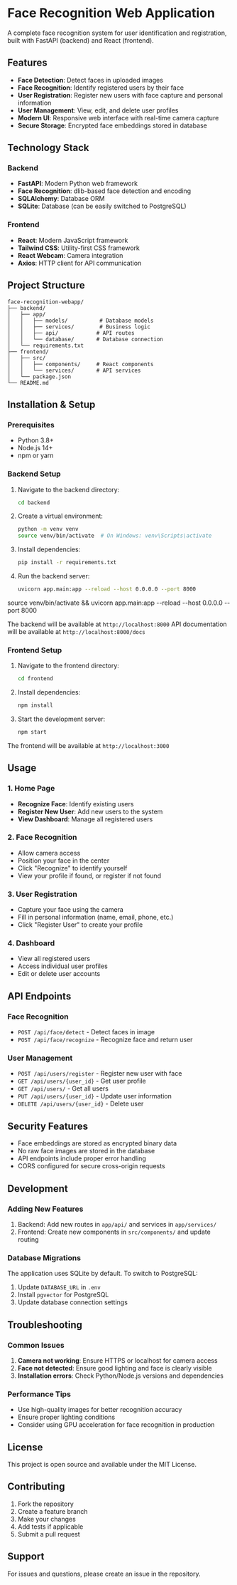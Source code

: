 # Face Recognition Web Application

A complete face recognition system for user identification and registration, built with FastAPI (backend) and React (frontend).

## Features

- **Face Detection**: Detect faces in uploaded images
- **Face Recognition**: Identify registered users by their face
- **User Registration**: Register new users with face capture and personal information
- **User Management**: View, edit, and delete user profiles
- **Modern UI**: Responsive web interface with real-time camera capture
- **Secure Storage**: Encrypted face embeddings stored in database

## Technology Stack

### Backend
- **FastAPI**: Modern Python web framework
- **Face Recognition**: dlib-based face detection and encoding
- **SQLAlchemy**: Database ORM
- **SQLite**: Database (can be easily switched to PostgreSQL)

### Frontend
- **React**: Modern JavaScript framework
- **Tailwind CSS**: Utility-first CSS framework
- **React Webcam**: Camera integration
- **Axios**: HTTP client for API communication

## Project Structure

```
face-recognition-webapp/
├── backend/
│   ├── app/
│   │   ├── models/          # Database models
│   │   ├── services/        # Business logic
│   │   ├── api/            # API routes
│   │   └── database/       # Database connection
│   └── requirements.txt
├── frontend/
│   ├── src/
│   │   ├── components/     # React components
│   │   └── services/       # API services
│   └── package.json
└── README.md
```

## Installation & Setup

### Prerequisites
- Python 3.8+
- Node.js 14+
- npm or yarn

### Backend Setup

1. Navigate to the backend directory:
   ```bash
   cd backend
   ```

2. Create a virtual environment:
   ```bash
   python -m venv venv
   source venv/bin/activate  # On Windows: venv\Scripts\activate
   ```

3. Install dependencies:
   ```bash
   pip install -r requirements.txt
   ```

4. Run the backend server:
   ```bash
   uvicorn app.main:app --reload --host 0.0.0.0 --port 8000
   ```

source venv/bin/activate && uvicorn app.main:app --reload --host 0.0.0.0 --port 8000

The backend will be available at `http://localhost:8000`
API documentation will be available at `http://localhost:8000/docs`

### Frontend Setup

1. Navigate to the frontend directory:
   ```bash
   cd frontend
   ```

2. Install dependencies:
   ```bash
   npm install
   ```

3. Start the development server:
   ```bash
   npm start
   ```

The frontend will be available at `http://localhost:3000`

## Usage

### 1. Home Page
- **Recognize Face**: Identify existing users
- **Register New User**: Add new users to the system
- **View Dashboard**: Manage all registered users

### 2. Face Recognition
- Allow camera access
- Position your face in the center
- Click "Recognize" to identify yourself
- View your profile if found, or register if not found

### 3. User Registration
- Capture your face using the camera
- Fill in personal information (name, email, phone, etc.)
- Click "Register User" to create your profile

### 4. Dashboard
- View all registered users
- Access individual user profiles
- Edit or delete user accounts

## API Endpoints

### Face Recognition
- `POST /api/face/detect` - Detect faces in image
- `POST /api/face/recognize` - Recognize face and return user

### User Management
- `POST /api/users/register` - Register new user with face
- `GET /api/users/{user_id}` - Get user profile
- `GET /api/users/` - Get all users
- `PUT /api/users/{user_id}` - Update user information
- `DELETE /api/users/{user_id}` - Delete user

## Security Features

- Face embeddings are stored as encrypted binary data
- No raw face images are stored in the database
- API endpoints include proper error handling
- CORS configured for secure cross-origin requests

## Development

### Adding New Features
1. Backend: Add new routes in `app/api/` and services in `app/services/`
2. Frontend: Create new components in `src/components/` and update routing

### Database Migrations
The application uses SQLite by default. To switch to PostgreSQL:
1. Update `DATABASE_URL` in `.env`
2. Install `pgvector` for PostgreSQL
3. Update database connection settings

## Troubleshooting

### Common Issues

1. **Camera not working**: Ensure HTTPS or localhost for camera access
2. **Face not detected**: Ensure good lighting and face is clearly visible
3. **Installation errors**: Check Python/Node.js versions and dependencies

### Performance Tips

- Use high-quality images for better recognition accuracy
- Ensure proper lighting conditions
- Consider using GPU acceleration for face recognition in production

## License

This project is open source and available under the MIT License.

## Contributing

1. Fork the repository
2. Create a feature branch
3. Make your changes
4. Add tests if applicable
5. Submit a pull request

## Support

For issues and questions, please create an issue in the repository.
